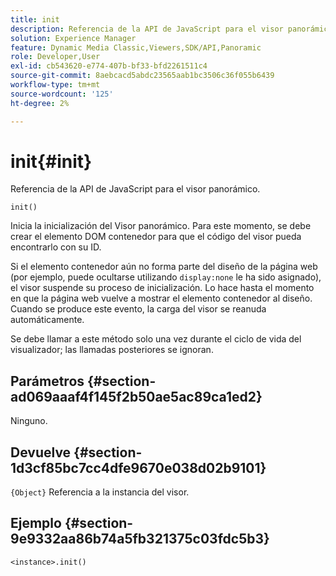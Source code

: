 ```yaml
---
title: init
description: Referencia de la API de JavaScript para el visor panorámico.
solution: Experience Manager
feature: Dynamic Media Classic,Viewers,SDK/API,Panoramic
role: Developer,User
exl-id: cb543620-e774-407b-bf33-bfd2261511c4
source-git-commit: 8aebcacd5abdc23565aab1bc3506c36f055b6439
workflow-type: tm+mt
source-wordcount: '125'
ht-degree: 2%

---
```


# init{#init}

Referencia de la API de JavaScript para el visor panorámico.

`init()`

Inicia la inicialización del Visor panorámico. Para este momento, se debe crear el elemento DOM contenedor para que el código del visor pueda encontrarlo con su ID.

Si el elemento contenedor aún no forma parte del diseño de la página web (por ejemplo, puede ocultarse utilizando `display:none` le ha sido asignado), el visor suspende su proceso de inicialización. Lo hace hasta el momento en que la página web vuelve a mostrar el elemento contenedor al diseño. Cuando se produce este evento, la carga del visor se reanuda automáticamente.

Se debe llamar a este método solo una vez durante el ciclo de vida del visualizador; las llamadas posteriores se ignoran.

## Parámetros {#section-ad069aaaf4f145f2b50ae5ac89ca1ed2}

Ninguno.

## Devuelve {#section-1d3cf85bc7cc4dfe9670e038d02b9101}

`{Object}` Referencia a la instancia del visor.

## Ejemplo {#section-9e9332aa86b74a5fb321375c03fdc5b3}

```
<instance>.init()
```
